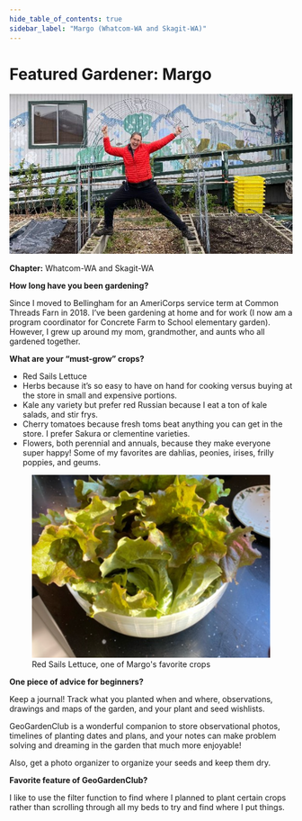 ```yaml
---
hide_table_of_contents: true
sidebar_label: "Margo (Whatcom-WA and Skagit-WA)"
---
```


# Featured Gardener: Margo

<img src="/img/featured-gardeners/margo-garden.jpeg"/>

**Chapter:** Whatcom-WA and Skagit-WA

**How long have you been gardening?**

Since I moved to Bellingham for an AmeriCorps service term at Common Threads Farn in 2018. I’ve been gardening at home and for work (I now am a program coordinator for Concrete Farm to School elementary garden). However, I grew up around my mom, grandmother, and aunts who all gardened together.

**What are your “must-grow” crops?**

* Red Sails Lettuce
* Herbs because it’s so easy to have on hand for cooking versus buying at the store in small and expensive portions.
* Kale any variety but prefer red Russian because I eat a ton of kale salads, and stir frys.
* Cherry tomatoes because fresh toms beat anything you can get in the store. I prefer Sakura or clementine varieties.
* Flowers, both perennial and annuals, because they make everyone super happy! Some of my favorites are dahlias, peonies, irises, frilly poppies, and geums. 


<figure>
    <img src='/img/featured-gardeners/margo-garden2.png' />
    <figcaption>Red Sails Lettuce, one of Margo's favorite crops</figcaption>
</figure>

**One piece of advice for beginners?**

Keep a journal! Track what you planted when and where, observations, drawings and maps of the garden, and your plant and seed wishlists. 

GeoGardenClub is a wonderful companion to store observational photos, timelines of planting dates and plans, and your notes can make problem solving and dreaming in the garden that much more enjoyable!

Also, get a photo organizer to organize your seeds and keep them dry.

**Favorite feature of GeoGardenClub?**

I like to use the filter function to find where I planned to plant certain crops rather than scrolling through all my beds to try and find where I put things. 